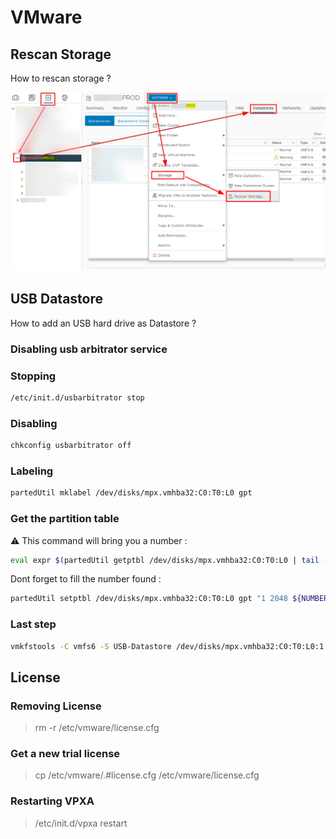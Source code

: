 # VMware

## Rescan Storage

How to rescan storage ?

![demo](resources/vmware-pasted_image.png)

## USB Datastore

How to add an USB hard drive as Datastore ?

### Disabling usb arbitrator service

### Stopping

```bash
/etc/init.d/usbarbitrator stop
```

### Disabling

```bash
chkconfig usbarbitrator off
```

### Labeling

```bash
partedUtil mklabel /dev/disks/mpx.vmhba32:C0:T0:L0 gpt
```

### Get the partition table

⚠️ This command will bring you a number :

```bash
eval expr $(partedUtil getptbl /dev/disks/mpx.vmhba32:C0:T0:L0 | tail -1 | awk '{print $1 " \\* " $2 " \\* " $3}') - 1
```

Dont forget to fill the number found :

```bash
partedUtil setptbl /dev/disks/mpx.vmhba32:C0:T0:L0 gpt "1 2048 ${NUMBER} AA31E02A400F11DB9590000C2911D1B8 0"
```

### Last step

```bash
vmkfstools -C vmfs6 -S USB-Datastore /dev/disks/mpx.vmhba32:C0:T0:L0:1
```

## License

### Removing License

> rm -r /etc/vmware/license.cfg

### Get a new trial license

> cp /etc/vmware/.#license.cfg /etc/vmware/license.cfg

### Restarting VPXA

> /etc/init.d/vpxa restart
